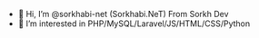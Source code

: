 - 👋 Hi, I’m @sorkhabi-net (Sorkhabi.NeT) From Sorkh Dev
- 👀 I’m interested in PHP/MySQL/Laravel/JS/HTML/CSS/Python
